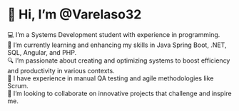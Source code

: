 # 👋 Hi, I’m @Varelaso32

💻 I’m a Systems Development student with experience in programming.  
🌱 I’m currently learning and enhancing my skills in Java Spring Boot, .NET, SQL, Angular, and PHP.  
🔍 I’m passionate about creating and optimizing systems to boost efficiency and productivity in various contexts.  
🤝 I have experience in manual QA testing and agile methodologies like Scrum.  
🎯 I’m looking to collaborate on innovative projects that challenge and inspire me. 

